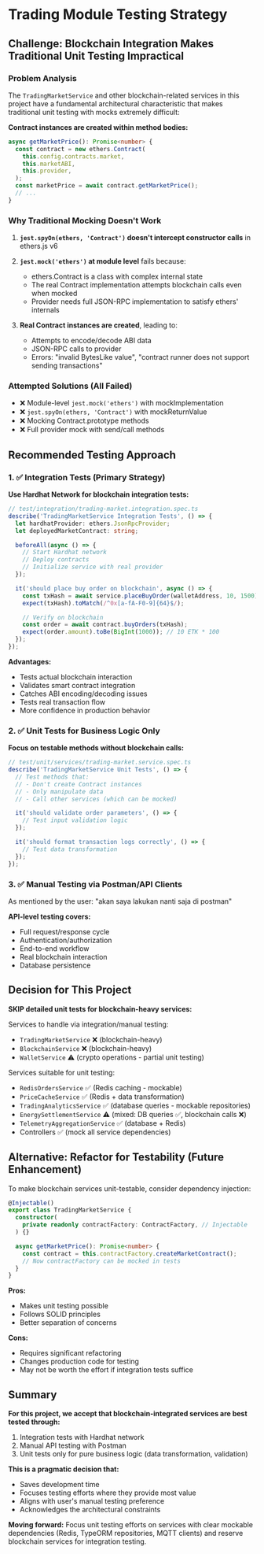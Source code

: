 # Trading Module Testing Strategy

## Challenge: Blockchain Integration Makes Traditional Unit Testing Impractical

### Problem Analysis

The `TradingMarketService` and other blockchain-related services in this project have a fundamental architectural characteristic that makes traditional unit testing with mocks extremely difficult:

**Contract instances are created within method bodies:**

```typescript
async getMarketPrice(): Promise<number> {
  const contract = new ethers.Contract(
    this.config.contracts.market,
    this.marketABI,
    this.provider,
  );
  const marketPrice = await contract.getMarketPrice();
  // ...
}
```

### Why Traditional Mocking Doesn't Work

1. **`jest.spyOn(ethers, 'Contract')` doesn't intercept constructor calls** in ethers.js v6
2. **`jest.mock('ethers')` at module level** fails because:

   - ethers.Contract is a class with complex internal state
   - The real Contract implementation attempts blockchain calls even when mocked
   - Provider needs full JSON-RPC implementation to satisfy ethers' internals

3. **Real Contract instances are created**, leading to:
   - Attempts to encode/decode ABI data
   - JSON-RPC calls to provider
   - Errors: "invalid BytesLike value", "contract runner does not support sending transactions"

### Attempted Solutions (All Failed)

- ❌ Module-level `jest.mock('ethers')` with mockImplementation
- ❌ `jest.spyOn(ethers, 'Contract')` with mockReturnValue
- ❌ Mocking Contract.prototype methods
- ❌ Full provider mock with send/call methods

## Recommended Testing Approach

### 1. ✅ Integration Tests (Primary Strategy)

**Use Hardhat Network for blockchain integration tests:**

```typescript
// test/integration/trading-market.integration.spec.ts
describe('TradingMarketService Integration Tests', () => {
  let hardhatProvider: ethers.JsonRpcProvider;
  let deployedMarketContract: string;

  beforeAll(async () => {
    // Start Hardhat network
    // Deploy contracts
    // Initialize service with real provider
  });

  it('should place buy order on blockchain', async () => {
    const txHash = await service.placeBuyOrder(walletAddress, 10, 1500);
    expect(txHash).toMatch(/^0x[a-fA-F0-9]{64}$/);

    // Verify on blockchain
    const order = await contract.buyOrders(txHash);
    expect(order.amount).toBe(BigInt(1000)); // 10 ETK * 100
  });
});
```

**Advantages:**

- Tests actual blockchain interaction
- Validates smart contract integration
- Catches ABI encoding/decoding issues
- Tests real transaction flow
- More confidence in production behavior

### 2. ✅ Unit Tests for Business Logic Only

**Focus on testable methods without blockchain calls:**

```typescript
// test/unit/services/trading-market.service.spec.ts
describe('TradingMarketService Unit Tests', () => {
  // Test methods that:
  // - Don't create Contract instances
  // - Only manipulate data
  // - Call other services (which can be mocked)

  it('should validate order parameters', () => {
    // Test input validation logic
  });

  it('should format transaction logs correctly', () => {
    // Test data transformation
  });
});
```

### 3. ✅ Manual Testing via Postman/API Clients

As mentioned by the user: "akan saya lakukan nanti saja di postman"

**API-level testing covers:**

- Full request/response cycle
- Authentication/authorization
- End-to-end workflow
- Real blockchain interaction
- Database persistence

## Decision for This Project

**SKIP detailed unit tests for blockchain-heavy services:**

Services to handle via integration/manual testing:

- `TradingMarketService` ❌ (blockchain-heavy)
- `BlockchainService` ❌ (blockchain-heavy)
- `WalletService` ⚠️ (crypto operations - partial unit testing)

Services suitable for unit testing:

- `RedisOrdersService` ✅ (Redis caching - mockable)
- `PriceCacheService` ✅ (Redis + data transformation)
- `TradingAnalyticsService` ✅ (database queries - mockable repositories)
- `EnergySettlementService` ⚠️ (mixed: DB queries ✅, blockchain calls ❌)
- `TelemetryAggregationService` ✅ (database + Redis)
- Controllers ✅ (mock all service dependencies)

## Alternative: Refactor for Testability (Future Enhancement)

To make blockchain services unit-testable, consider dependency injection:

```typescript
@Injectable()
export class TradingMarketService {
  constructor(
    private readonly contractFactory: ContractFactory, // Injectable
  ) {}

  async getMarketPrice(): Promise<number> {
    const contract = this.contractFactory.createMarketContract();
    // Now contractFactory can be mocked in tests
  }
}
```

**Pros:**

- Makes unit testing possible
- Follows SOLID principles
- Better separation of concerns

**Cons:**

- Requires significant refactoring
- Changes production code for testing
- May not be worth the effort if integration tests suffice

## Summary

**For this project, we accept that blockchain-integrated services are best tested through:**

1. Integration tests with Hardhat network
2. Manual API testing with Postman
3. Unit tests only for pure business logic (data transformation, validation)

**This is a pragmatic decision that:**

- Saves development time
- Focuses testing efforts where they provide most value
- Aligns with user's manual testing preference
- Acknowledges the architectural constraints

**Moving forward:** Focus unit testing efforts on services with clear mockable dependencies (Redis, TypeORM repositories, MQTT clients) and reserve blockchain services for integration testing.
